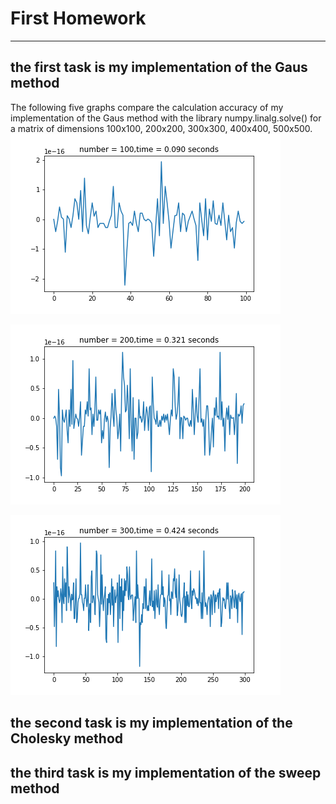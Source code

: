 # First Homework
----------------
## the first task is my implementation of the Gaus method
The following five graphs compare the calculation accuracy of my implementation of the Gaus method with the library numpy.linalg.solve() for a matrix of dimensions 100x100, 200x200, 300x300, 400x400, 500x500.
![alt text](Gaus_graphics/100x100.png "Расхождение")

![alt text](Gaus_graphics/200x200.png "Расхождение")

![alt text](Gaus_graphics/300x300.png "Расхождение")

## the second task is my implementation of the Cholesky method
## the third task is my implementation of the sweep method
